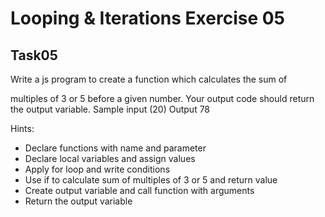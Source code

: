 # Looping & Iterations Exercise 05
## Task05
Write a js program to create a function which calculates the sum of


 multiples of 3 or 5 before a given number.
Your output code should return the output variable. Sample input (20)  Output 78

Hints:

- Declare functions with name and parameter
- Declare local variables and assign values
- Apply for loop and write conditions
- Use if to calculate sum of multiples of 3 or 5 and return value
- Create output variable and call function with arguments
- Return the output variable

